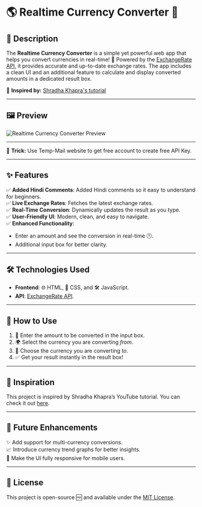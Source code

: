 # 🌎 Realtime Currency Converter 💱

## 📖 Description
The **Realtime Currency Converter** is a simple yet powerful web app that helps you convert currencies in real-time! 🌟 Powered by the [ExchangeRate API](https://app.exchangerate-api.com/), it provides accurate and up-to-date exchange rates. The app includes a clean UI and an additional feature to calculate and display converted amounts in a dedicated result box. 

🎥 **Inspired by:** [Shradha Khapra's tutorial](https://youtu.be/CyGodpqcid4?si=s3EPbdCJdXyW6rJW)

---

## 🖼️ Preview
![Realtime Currency Converter Preview](./preview.png)

---
🎃 **Trick:** Use Temp-Mail website to get free account to create free API Key.

---

## ✨ Features
✅ **Added Hindi Comments**: Added Hindi comments so it easy to understand for beginners.  
✅ **Live Exchange Rates**: Fetches the latest exchange rates.  
✅ **Real-Time Conversion**: Dynamically updates the result as you type.  
✅ **User-Friendly UI**: Modern, clean, and easy to navigate.  
✅ **Enhanced Functionality**:  
- Enter an amount and see the conversion in real-time 🕒.  
- Additional input box for better clarity.  

---

## 🛠️ Technologies Used
- **Frontend**: 🌐 HTML, 🎨 CSS, and 🛠️ JavaScript.  
- **API**: [ExchangeRate API](https://app.exchangerate-api.com/).  

---

## 🚀 How to Use
1. 🔢 Enter the amount to be converted in the input box.  
2. 🌍 Select the currency you are converting *from*.  
3. 💸 Choose the currency you are converting *to*.  
4. ✅ Get your result instantly in the result box!


---

## 🌟 Inspiration
This project is inspired by Shradha Khapra’s YouTube tutorial. You can check it out [here](https://youtu.be/CyGodpqcid4?si=s3EPbdCJdXyW6rJW).

---

## 🔮 Future Enhancements
✨ Add support for multi-currency conversions.  
📈 Introduce currency trend graphs for better insights.  
📱 Make the UI fully responsive for mobile users.  

---

## 📜 License
This project is open-source 🆓 and available under the [MIT License](./LICENSE).